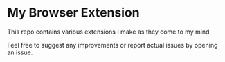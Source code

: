 # My Browser Extension
This repo contains various extensions I make as they come to my mind

Feel free to suggest any improvements or report actual issues by opening an issue.



